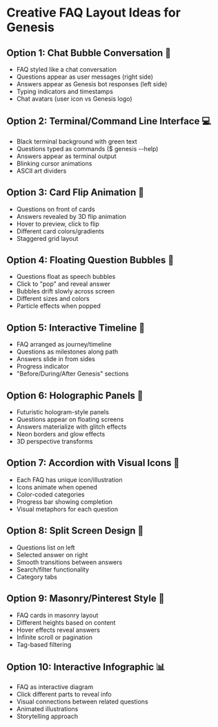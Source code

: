 # Creative FAQ Layout Ideas for Genesis

## Option 1: Chat Bubble Conversation 💬
- FAQ styled like a chat conversation
- Questions appear as user messages (right side)
- Answers appear as Genesis bot responses (left side)
- Typing indicators and timestamps
- Chat avatars (user icon vs Genesis logo)

## Option 2: Terminal/Command Line Interface 💻
- Black terminal background with green text
- Questions typed as commands ($ genesis --help)
- Answers appear as terminal output
- Blinking cursor animations
- ASCII art dividers

## Option 3: Card Flip Animation 🔄
- Questions on front of cards
- Answers revealed by 3D flip animation
- Hover to preview, click to flip
- Different card colors/gradients
- Staggered grid layout

## Option 4: Floating Question Bubbles 🫧
- Questions float as speech bubbles
- Click to "pop" and reveal answer
- Bubbles drift slowly across screen
- Different sizes and colors
- Particle effects when popped

## Option 5: Interactive Timeline 📅
- FAQ arranged as journey/timeline
- Questions as milestones along path
- Answers slide in from sides
- Progress indicator
- "Before/During/After Genesis" sections

## Option 6: Holographic Panels 🌟
- Futuristic hologram-style panels
- Questions appear on floating screens
- Answers materialize with glitch effects
- Neon borders and glow effects
- 3D perspective transforms

## Option 7: Accordion with Visual Icons 🎨
- Each FAQ has unique icon/illustration
- Icons animate when opened
- Color-coded categories
- Progress bar showing completion
- Visual metaphors for each question

## Option 8: Split Screen Design 📱
- Questions list on left
- Selected answer on right
- Smooth transitions between answers
- Search/filter functionality
- Category tabs

## Option 9: Masonry/Pinterest Style 📌
- FAQ cards in masonry layout
- Different heights based on content
- Hover effects reveal answers
- Infinite scroll or pagination
- Tag-based filtering

## Option 10: Interactive Infographic 📊
- FAQ as interactive diagram
- Click different parts to reveal info
- Visual connections between related questions
- Animated illustrations
- Storytelling approach
